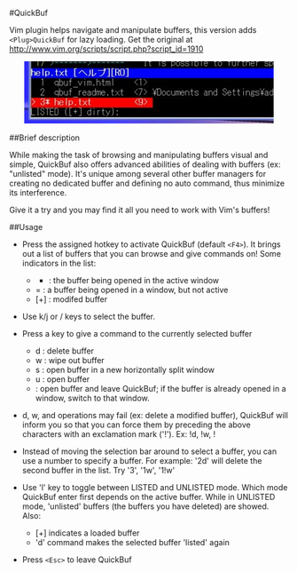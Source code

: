 #QuickBuf

Vim plugin helps navigate and manipulate buffers, this version adds `<Plug>QuickBuf` for lazy loading. Get the original at http://www.vim.org/scripts/script.php?script_id=1910

<p align="center">
<img src="quickbuf.png" alt="quickbuf image"/>
</p>

##Brief description

While making the task of browsing and manipulating buffers visual and simple, QuickBuf also offers advanced abilities of dealing with buffers (ex: "unlisted" mode). It's unique among several other buffer managers for creating no dedicated buffer and defining no auto command, thus minimize its interference.

Give it a try and you may find it all you need to work with Vim's buffers!

##Usage

+ Press the assigned hotkey to activate QuickBuf (default `<F4>`). It brings out a list of buffers that you can browse and give commands on! Some indicators in the list:

	- * : the buffer being opened in the active window
	- = : a buffer being opened in a window, but not active
	- [+] : modifed buffer

+ Use k/j or <Up>/<Down> keys to select the buffer.
+ Press a key to give a command to the currently selected buffer

	- d : delete buffer
	- w : wipe out buffer
	- s : open buffer in a new horizontally split window
	- u : open buffer
	- <enter> : open buffer and leave QuickBuf; if the	buffer is already opened in a window, switch to that window.

+ d, w, and <enter> operations may fail (ex: delete a modified buffer), QuickBuf will inform you so that you can force them by preceding the above characters with an exclamation mark ('!'). Ex: !d, !w, !<enter>

+ Instead of moving the selection bar around to select a buffer, you can use a number to specify a buffer. For example: '2d' will delete the second buffer in the list. Try '3<enter>', '1w', '1!w'

+ Use 'l' key to toggle between LISTED and UNLISTED mode. Which mode QuickBuf enter first depends on the active buffer. While in UNLISTED mode, 'unlisted' buffers (the buffers you have deleted) are showed. Also:

	- [+] indicates a loaded buffer
	- 'd' command makes the selected buffer 'listed' again

+ Press `<Esc>` to leave QuickBuf
